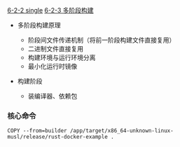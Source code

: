 [6-2-2 single](../../ChatGpt/6-2-2%20single.md)
[6-2-3 多阶段构建](../../ChatGpt/6-2-3%20多阶段构建.md)

- 多阶段构建原理
	- 阶段间文件传递机制（将前一阶段构建文件直接复用）
	-  二进制文件直接复用
	- 构建环境与运行环境分离
	- 最小化运行时镜像

- 构建阶段
	- 装编译器、依赖包
### 核心命令
```
COPY --from=builder /app/target/x86_64-unknown-linux-musl/release/rust-docker-example .
```